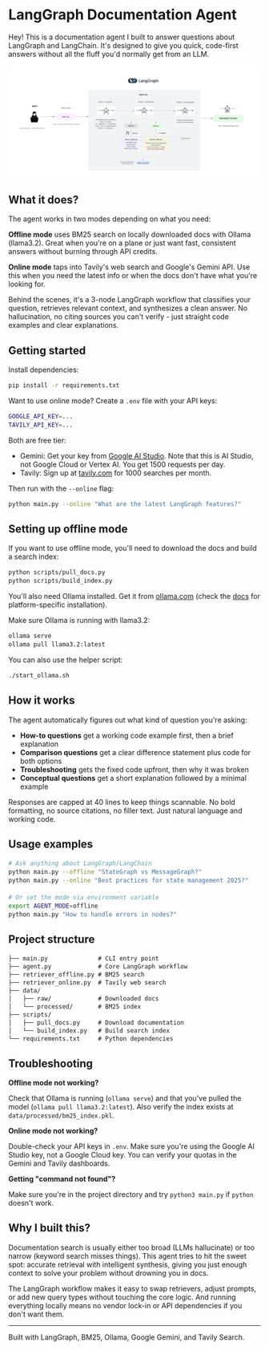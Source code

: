 # LangGraph Documentation Agent

Hey! This is a documentation agent I built to answer questions about LangGraph and LangChain. It's designed to give you quick, code-first answers without all the fluff you'd normally get from an LLM.

<p align="center">
  <img src="architecture/arch.png" alt="Architecture Diagram" width="800">
</p>

## What it does?

The agent works in two modes depending on what you need:

**Offline mode** uses BM25 search on locally downloaded docs with Ollama (llama3.2). Great when you're on a plane or just want fast, consistent answers without burning through API credits.

**Online mode** taps into Tavily's web search and Google's Gemini API. Use this when you need the latest info or when the docs don't have what you're looking for.

Behind the scenes, it's a 3-node LangGraph workflow that classifies your question, retrieves relevant context, and synthesizes a clean answer. No hallucination, no citing sources you can't verify - just straight code examples and clear explanations.

## Getting started

Install dependencies:

```bash
pip install -r requirements.txt
```

Want to use online mode? Create a `.env` file with your API keys:

```bash
GOOGLE_API_KEY=...
TAVILY_API_KEY=...
```

Both are free tier:
- Gemini: Get your key from [Google AI Studio](https://aistudio.google.com/apikey). Note that this is AI Studio, not Google Cloud or Vertex AI. You get 1500 requests per day.
- Tavily: Sign up at [tavily.com](https://tavily.com) for 1000 searches per month.

Then run with the `--online` flag:

```bash
python main.py --online "What are the latest LangGraph features?"
```

## Setting up offline mode

If you want to use offline mode, you'll need to download the docs and build a search index:

```bash
python scripts/pull_docs.py
python scripts/build_index.py
```

You'll also need Ollama installed. Get it from [ollama.com](https://ollama.com/download) (check the [docs](https://github.com/ollama/ollama) for platform-specific installation).

Make sure Ollama is running with llama3.2:

```bash
ollama serve
ollama pull llama3.2:latest
```

You can also use the helper script:

```bash
./start_ollama.sh
```

## How it works

The agent automatically figures out what kind of question you're asking:

- **How-to questions** get a working code example first, then a brief explanation
- **Comparison questions** get a clear difference statement plus code for both options
- **Troubleshooting** gets the fixed code upfront, then why it was broken
- **Conceptual questions** get a short explanation followed by a minimal example

Responses are capped at 40 lines to keep things scannable. No bold formatting, no source citations, no filler text. Just natural language and working code.

## Usage examples

```bash
# Ask anything about LangGraph/LangChain
python main.py --offline "StateGraph vs MessageGraph?"
python main.py --online "Best practices for state management 2025?"

# Or set the mode via environment variable
export AGENT_MODE=offline
python main.py "How to handle errors in nodes?"
```

## Project structure

```
├── main.py              # CLI entry point
├── agent.py             # Core LangGraph workflow
├── retriever_offline.py # BM25 search
├── retriever_online.py  # Tavily web search
├── data/
│   ├── raw/             # Downloaded docs
│   └── processed/       # BM25 index
├── scripts/
│   ├── pull_docs.py     # Download documentation
│   └── build_index.py   # Build search index
└── requirements.txt     # Python dependencies
```

## Troubleshooting

**Offline mode not working?**

Check that Ollama is running (`ollama serve`) and that you've pulled the model (`ollama pull llama3.2:latest`). Also verify the index exists at `data/processed/bm25_index.pkl`.

**Online mode not working?**

Double-check your API keys in `.env`. Make sure you're using the Google AI Studio key, not a Google Cloud key. You can verify your quotas in the Gemini and Tavily dashboards.

**Getting "command not found"?**

Make sure you're in the project directory and try `python3 main.py` if `python` doesn't work.

## Why I built this?

Documentation search is usually either too broad (LLMs hallucinate) or too narrow (keyword search misses things). This agent tries to hit the sweet spot: accurate retrieval with intelligent synthesis, giving you just enough context to solve your problem without drowning you in docs.

The LangGraph workflow makes it easy to swap retrievers, adjust prompts, or add new query types without touching the core logic. And running everything locally means no vendor lock-in or API dependencies if you don't want them.

---

Built with LangGraph, BM25, Ollama, Google Gemini, and Tavily Search.
